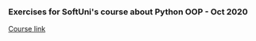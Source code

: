 ### Exercises for SoftUni's course about Python OOP - Oct 2020

[Course link](https://softuni.bg/trainings/3014/python-oop-october-2020)
